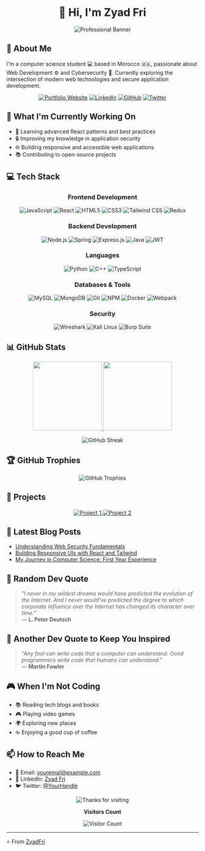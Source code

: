 # <div align="center">👋 Hi, I'm Zyad Fri</div>

<div align="center">
  <img src="/api/placeholder/850/250" alt="Professional Banner" />
</div>

## 💫 About Me
I'm a computer science student 💻 based in Morocco 🇲🇦, passionate about Web Development ⚙️ and Cybersecurity 🔐. Currently exploring the intersection of modern web technologies and secure application development.

<div align="center">
  
[![Portfolio Website](https://img.shields.io/badge/Portfolio-00C7B7?style=for-the-badge&logo=netlify&logoColor=white)](https://your-portfolio-url)
[![LinkedIn](https://img.shields.io/badge/LinkedIn-0077B5?style=for-the-badge&logo=linkedin&logoColor=white)](your-linkedin-url)
[![GitHub](https://img.shields.io/badge/GitHub-181717?style=for-the-badge&logo=github&logoColor=white)](https://github.com/ZyadFri)
[![Twitter](https://img.shields.io/badge/Twitter-1DA1F2?style=for-the-badge&logo=twitter&logoColor=white)](your-twitter-url)
  
</div>

## 🚀 What I'm Currently Working On
- 🌱 Learning advanced React patterns and best practices
- 🔒 Improving my knowledge in application security
- 🌐 Building responsive and accessible web applications
- 📚 Contributing to open-source projects

## 💻 Tech Stack

<div align="center">

### Frontend Development
![JavaScript](https://img.shields.io/badge/-JavaScript-F7DF1E?style=flat-square&logo=javascript&logoColor=black)
![React](https://img.shields.io/badge/-React-61DAFB?style=flat-square&logo=react&logoColor=black)
![HTML5](https://img.shields.io/badge/-HTML5-E34F26?style=flat-square&logo=html5&logoColor=white)
![CSS3](https://img.shields.io/badge/-CSS3-1572B6?style=flat-square&logo=css3&logoColor=white)
![Tailwind CSS](https://img.shields.io/badge/-Tailwind_CSS-38B2AC?style=flat-square&logo=tailwind-css&logoColor=white)
![Redux](https://img.shields.io/badge/-Redux-764ABC?style=flat-square&logo=redux&logoColor=white)

### Backend Development
![Node.js](https://img.shields.io/badge/-Node.js-339933?style=flat-square&logo=node.js&logoColor=white)
![Spring](https://img.shields.io/badge/-Spring-6DB33F?style=flat-square&logo=spring&logoColor=white)
![Express.js](https://img.shields.io/badge/-Express.js-000000?style=flat-square&logo=express&logoColor=white)
![Java](https://img.shields.io/badge/-Java-007396?style=flat-square&logo=java&logoColor=white)
![JWT](https://img.shields.io/badge/-JWT-000000?style=flat-square&logo=jsonwebtokens&logoColor=white)

### Languages
![Python](https://img.shields.io/badge/-Python-3776AB?style=flat-square&logo=python&logoColor=white)
![C++](https://img.shields.io/badge/-C++-00599C?style=flat-square&logo=cplusplus&logoColor=white)
![TypeScript](https://img.shields.io/badge/-TypeScript-3178C6?style=flat-square&logo=typescript&logoColor=white)

### Databases & Tools
![MySQL](https://img.shields.io/badge/-MySQL-4479A1?style=flat-square&logo=mysql&logoColor=white)
![MongoDB](https://img.shields.io/badge/-MongoDB-47A248?style=flat-square&logo=mongodb&logoColor=white)
![Git](https://img.shields.io/badge/-Git-F05032?style=flat-square&logo=git&logoColor=white)
![NPM](https://img.shields.io/badge/-NPM-CB3837?style=flat-square&logo=npm&logoColor=white)
![Docker](https://img.shields.io/badge/-Docker-2496ED?style=flat-square&logo=docker&logoColor=white)
![Webpack](https://img.shields.io/badge/-Webpack-8DD6F9?style=flat-square&logo=webpack&logoColor=black)

### Security
![Wireshark](https://img.shields.io/badge/-Wireshark-1679A7?style=flat-square&logo=wireshark&logoColor=white)
![Kali Linux](https://img.shields.io/badge/-Kali_Linux-557C94?style=flat-square&logo=kali-linux&logoColor=white)
![Burp Suite](https://img.shields.io/badge/-Burp_Suite-FF6347?style=flat-square&logo=burp-suite&logoColor=white)

</div>

## 📊 GitHub Stats

<div align="center">
  <a href="https://github.com/ZyadFri">
    <img height="180em" src="https://github-readme-stats.vercel.app/api?username=ZyadFri&show_icons=true&theme=tokyonight&include_all_commits=true&count_private=true" />
    <img height="180em" src="https://github-readme-stats.vercel.app/api/top-langs/?username=ZyadFri&layout=compact&langs_count=7&theme=tokyonight" />
  </a>
</div>

<div align="center">
  
  ![GitHub Streak](https://streak-stats.demolab.com/?user=ZyadFri&theme=tokyonight)
  
</div>

## 🏆 GitHub Trophies
<div align="center">
  
  ![GitHub Trophies](https://github-profile-trophy.vercel.app/?username=ZyadFri&theme=tokyonight&no-frame=false&no-bg=false&margin-w=4)
  
</div>

## 🎯 Projects

<div align="center">
  <a href="https://github.com/ZyadFri/project-name">
    <img align="center" src="/api/placeholder/400/180" alt="Project 1"/>
  </a>
  <a href="https://github.com/ZyadFri/project-name">
    <img align="center" src="/api/placeholder/400/180" alt="Project 2"/>
  </a>
</div>

## 📝 Latest Blog Posts
<!-- BLOG-POST-LIST:START -->
- [Understanding Web Security Fundamentals](your-blog-url)
- [Building Responsive UIs with React and Tailwind](your-blog-url)
- [My Journey in Computer Science: First Year Experience](your-blog-url)
<!-- BLOG-POST-LIST:END -->

## 📝 Random Dev Quote
> *"I never in my wildest dreams would have predicted the evolution of the Internet. And I never would've predicted the degree to which corporate influence over the Internet has changed its character over time."*  
> — **L. Peter Deutsch**

## 💭 Another Dev Quote to Keep You Inspired
> *"Any fool can write code that a computer can understand. Good programmers write code that humans can understand."*  
> — **Martin Fowler**

## 🎮 When I'm Not Coding
- 📚 Reading tech blogs and books
- 🎮 Playing video games
- 🌍 Exploring new places
- ☕ Enjoying a good cup of coffee

## 📫 How to Reach Me
- 📧 Email: youremail@example.com
- 💼 LinkedIn: [Zyad Fri](your-linkedin-url)
- 🐦 Twitter: [@YourHandle](your-twitter-url)

<div align="center">
  <img src="/api/placeholder/800/250" alt="Thanks for visiting" />
  
  **Visitors Count**
  
  ![Visitor Count](https://profile-counter.glitch.me/ZyadFri/count.svg)
</div>

---

⭐️ From [ZyadFri](https://github.com/ZyadFri)
